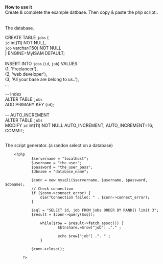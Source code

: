 <b>How to use it</b>
<br>
Create & complete the example datbase. Then copy & paste the php script..
<br><br><br>
The database.

CREATE TABLE `jobs` (<br>
  `id` int(11) NOT NULL,<br>
  `job` varchar(150) NOT NULL<br>
) ENGINE=MyISAM DEFAULT;<br>
<br>
INSERT INTO `jobs` (`id`, `job`) VALUES<br>
(1, 'Freelancer'),<br>
(2, 'web developer'),<br>
(3, 'All your base are belong to us..'),<br>
...<br>

-- Index<br>
ALTER TABLE `jobs`<br>
  ADD PRIMARY KEY (`id`);<br>
<br>
-- AUTO_INCREMENT <br>
ALTER TABLE `jobs`<br>
  MODIFY `id` int(11) NOT NULL AUTO_INCREMENT, AUTO_INCREMENT=16;<br>
COMMIT;<br><br>


The script generator..(a randon select on a database)
    
        <?php
                $servername = "localhost";
                $username = "the_user";
                $password = "the_user_pass";
                $dbname = "database_name";
                
                $conn = new mysqli($servername, $username, $password, $dbname);
                // Check connection
                if ($conn->connect_error) {
                    die("Connection failed: " . $conn->connect_error);
                } 
                
                $sql = "SELECT id, job FROM jobs ORDER BY RAND() limit 3";
                $result = $conn->query($sql);
                  
                    while($row = $result->fetch_assoc()) {
                            $btnshare.=$row["job"] ."." ;
                            
                            echo $row["job"] .". " ;
                    }
                
                $conn->close();
                
            ?>


